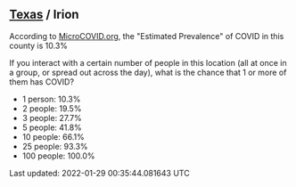
## [Texas](/united-states/texas) / Irion

According to [MicroCOVID.org](http://microcovid.org),
the "Estimated Prevalence" of COVID in this county is 10.3%

If you interact with a certain number of people in this location
(all at once in a group, or spread out across the day), what is the chance that
1 or more of them has COVID?

- 1 person: 10.3%
- 2 people: 19.5%
- 3 people: 27.7%
- 5 people: 41.8%
- 10 people: 66.1%
- 25 people: 93.3%
- 100 people: 100.0%

Last updated: 2022-01-29 00:35:44.081643 UTC
